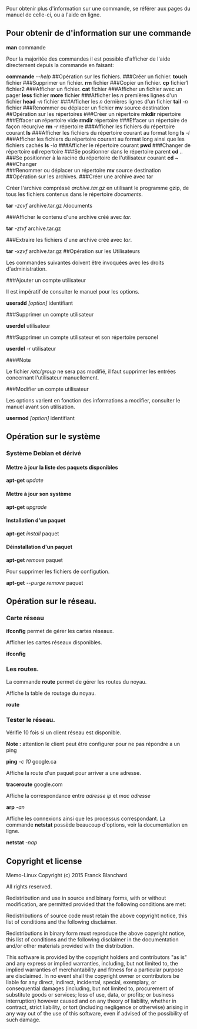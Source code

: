 
Pour obtenir plus d'information sur une commande, se référer aux pages du manuel de celle-ci, ou a l'aide en ligne.

## Pour obtenir de d'information sur une commande
**man** commande

Pour la majoritée des commandes il est possible d'afficher de l'aide directement depuis la commande en faisant:

**commande** *--help*
##Opération sur les fichiers.
###Créer un fichier.
**touch** fichier
###Supprimer un fichier.
**rm** fichier
###Copier un fichier.
**cp** fichier1 fichier2
###Afficher un fichier.
**cat** fichier
###Afficher un fichier avec un pager
**less** fichier
**more** fichier
###Afficher les *n* premières lignes d'un fichier
**head** *-n* fichier
###Afficher les *n* dernières lignes d'un fichier
**tail** *-n* fichier
###Renommer ou déplacer un fichier
**mv** source destination
##Opération sur les répertoires
###Créer un répertoire
**mkdir** répertoire
###Effacer un répertoire vide
**rmdir** répertoire
###Effacer un répertoire de façon récurçive
**rm** *-r* répertoire
###Afficher les fichiers du répertoire courant
**ls**
###Afficher les fichiers du répertoire courant au format long
**ls** *-l*
###Afficher les fichiers du répertoire courant au format long ainsi que les fichiers cachés
**ls** *-la*
###Afficher le répertoire courant
**pwd**
###Changer de répertoire
**cd** repertoire
###Se positionner dans le répertoire parent
**cd** ..
###Se positionner à la racine du répertoire de l'utilisateur courant
**cd** ~
###Changer  
###Renommer ou déplacer un répertoire
**mv** source destination
##Opération sur les archives.
###Créer une archive avec tar

Créer l'archive compréssé *archive.tar.gz* en utilisant le programme gzip, de tous les fichiers contenus dans le répertoire *documents*.

**tar** *-zcvf*  archive.tar.gz  /documents

###Afficher le contenu d'une archive créé avec *tar*.

**tar** *-ztvf* archive.tar.gz

###Extraire les fichiers d'une archive créé avec *tar*.

**tar** *-xzvf* archive.tar.gz
##Opération sur les Utilisateurs

Les commandes suivantes doivent être invoquées avec les droits d'administration.

###Ajouter un compte utilisateur

Il est impératif de consulter le manuel pour les options.

**useradd** *[option]* identifiant

###Supprimer un compte utilisateur

**userdel** utilisateur

###Supprimer un compte utilisateur et son répertoire personel

**userdel** *-r* utilisateur

####Note

Le fichier */etc/group* ne sera pas modifié, il faut supprimer les entrées concernant
l'utilisateur manuellement.

###Modifier un compte utilisateur

Les options varient en fonction des informations a modifier, consulter le manuel avant son utilisation.

**usermod** *[option]* identifiant
## Opération sur le système
### Système **Debian** et dérivé
#### Mettre à jour la liste des paquets disponibles

**apt-get** *update*

#### Mettre à jour son système

**apt-get** *upgrade*
#### Installation d'un paquet

**apt-get** *install* paquet

#### Déinstallation d'un paquet

**apt-get** *remove* paquet

Pour supprimer les fichiers de configution.

**apt-get** *--purge remove* paquet
## Opération sur le réseau.
### Carte réseau
**ifconfig** permet de gérer les cartes réseaux.

Afficher les cartes réseaux disponibles.

**ifconfig**
### Les routes.
La commande **route** permet de gérer les routes du noyau.

Affiche la table de routage du noyau.

**route**
### Tester le réseau.

Vérifie 10 fois si un client réseau est disponible.

**Note :** attention le client peut être configurer pour ne pas répondre a un ping

**ping** *-c 10*  google.ca

Affiche la route d'un paquet pour arriver a une adresse.

**traceroute**  google.com

Affiche la correspondance entre *adresse ip* et *mac adresse*

**arp** *-an*

Affiche les connexions ainsi que les processus correspondant. La commande **netstat** possède beaucoup d'options, voir la documentation en ligne.

**netstat** *-nap*
## Copyright et license

Memo-Linux Copyright (c) 2015 Franck Blanchard

All rights reserved.

Redistribution and use in source and binary forms, with or without modification, are permitted provided that the following conditions are met:

Redistributions of source code must retain the above copyright notice, this list of conditions and the following disclaimer.

Redistributions in binary form must reproduce the above copyright notice, this list of conditions and the following disclaimer in the documentation and/or other materials provided with the distribution.

This software is provided by the copyright holders and contributors "as is" and any express or implied warranties, including, but not limited to, the implied warranties of merchantability and fitness for a particular purpose are disclaimed. In no event shall the copyright owner or contributors be liable for any direct, indirect, incidental, special, exemplary, or consequential damages (including, but not limited to, procurement of substitute goods or services; loss of use, data, or profits; or business interruption) however caused and on any theory of liability, whether in contract, strict liability, or tort (including negligence or otherwise) arising in any way out of the use of this software, even if advised of the possibility of such damage.
